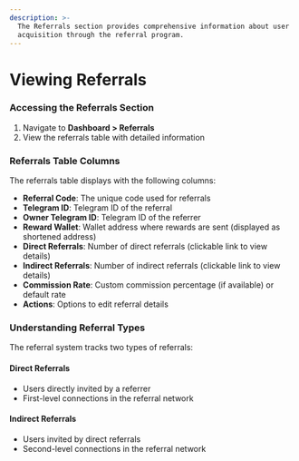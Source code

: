 ```yaml
---
description: >-
  The Referrals section provides comprehensive information about user
  acquisition through the referral program.
---
```


# Viewing Referrals

### Accessing the Referrals Section

1. Navigate to **Dashboard > Referrals**
2. View the referrals table with detailed information

### Referrals Table Columns

The referrals table displays with the following columns:

* **Referral Code**: The unique code used for referrals
* **Telegram ID**: Telegram ID of the referral
* **Owner Telegram ID**: Telegram ID of the referrer
* **Reward Wallet**: Wallet address where rewards are sent (displayed as shortened address)
* **Direct Referrals**: Number of direct referrals (clickable link to view details)
* **Indirect Referrals**: Number of indirect referrals (clickable link to view details)
* **Commission Rate**: Custom commission percentage (if available) or default rate
* **Actions**: Options to edit referral details

### Understanding Referral Types

The referral system tracks two types of referrals:

#### Direct Referrals

* Users directly invited by a referrer
* First-level connections in the referral network



#### Indirect Referrals

* Users invited by direct referrals
* Second-level connections in the referral network
